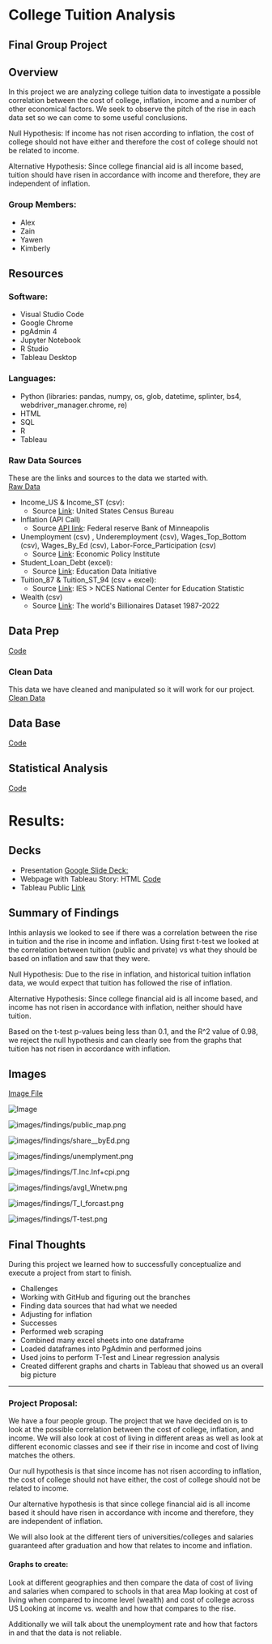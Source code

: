 # College Tuition Analysis
## Final Group Project

## Overview
In this project we are analyzing college tuition data to investigate a possible correlation between the cost of college, inflation, income and a number of other economical factors. We seek to observe the pitch of the rise in each data set so we can come to some useful conclusions. 
 
Null Hypothesis: If income has not risen according to inflation, the cost of college should not have either and therefore the cost of college should not be related to income.
 
Alternative Hypothesis: Since college financial aid is all income based, tuition should have risen in accordance with income and therefore, they are independent of inflation.

 
### Group Members:
- Alex
- Zain
- Yawen
- Kimberly
 
## Resources
 
### Software:
- Visual Studio Code 
- Google Chrome
- pgAdmin 4
- Jupyter Notebook
- R Studio
- Tableau Desktop

 
### Languages:
- Python (libraries: pandas, numpy, os, glob, datetime, splinter, bs4, webdriver_manager.chrome, re)
- HTML
- SQL
- R
- Tableau


### Raw Data Sources
These are the links and sources to the data we started with.  
[Raw Data](data/raw_data)
- Income_US & Income_ST (csv):
    - Source [Link](https://www.census.gov/data/tables/time-series/demo/income-poverty/historical-income-households.html): United States Census Bureau
- Inflation (API Call)
    - Source [API link](https://www.minneapolisfed.org/about-us/monetary-policy/inflation-calculator/consumer-price-index-1913-): Federal reserve Bank of Minneapolis 
- Unemployment (csv) , Underemployment (csv), Wages_Top_Bottom (csv), Wages_By_Ed (csv), Labor-Force_Participation (csv)
    - Source [Link](https://www.epi.org/data/): Economic Policy Institute 
- Student_Loan_Debt (excel):
    - Source [Link](https://educationdata.org/average-student-loan-debt-by-year): Education Data Initiative
- Tuition_87  & Tuition_ST_94 (csv + excel):
    - Source [Link](https://nces.ed.gov/programs/digest/d21/tables/dt21_330.10.asp?current=yes): IES > NCES National Center for Education Statistic 
- Wealth (csv)
    - Source [Link](https://www.kaggle.com/datasets/belayethossainds/the-worlds-billionaires-dataset-19872022): The world's Billionaires Dataset 1987-2022
        

## Data Prep 
[Code](code/python)
 
### Clean Data 
This data we have cleaned and manipulated so it will work for our project.   
[Clean Data](data/clean_data)

## Data Base 
[Code](code/SQL)

## Statistical Analysis 
[Code](code/R)
 
# Results: 

## Decks
- Presentation [Google Slide Deck:](https://docs.google.com/presentation/d/1IC6qWiqES6jHyChqCqxr8XXtWpde1bSQHRc4bYMaRjk/edit?usp=sharing)
- Webpage with Tableau Story: HTML [Code](code/html/college_analysis_tableau_deck_webpage.html)
- Tableau Public [Link](https://public.tableau.com/shared/NMYT2KDHM?:display_count=n&:origin=viz_share_link)

## Summary of Findings  

Inthis anlaysis we looked to see if there was a correlation between the rise in tuition and the rise in income and inflation. Using first t-test we looked at the correlation between tuition (public and private) vs what they should be based on inflation and saw that they were. 

Null Hypothesis: Due to the rise in inflation, and historical tuition inflation data, we would expect that tuition has followed the rise of inflation. 

Alternative Hypothesis: Since college financial aid is all income based, and income has not risen in accordance with inflation, neither should have tuition.

Based on the t-test p-values being less than 0.1, and the R^2 value of 0.98, we reject the null hypothesis and can clearly see from the graphs that tuition has not risen in accordance with inflation.

## Images 
[Image File](images)

![Image](images/ERD/ERD_db_mockup.png)

![images/findings/public_map.png](images/findings/public_map.png)

![images/findings/share__byEd.png](images/findings/share__byEd.png)

![images/findings/unemplyment.png](images/findings/unemplyment.png)

![images/findings/T.Inc.Inf+cpi.png](images/findings/T.Inc.Inf+cpi.png)

![images/findings/avgI_Wnetw.png](images/findings/avgI_Wnetw.png)

![images/findings/T_I_forcast.png](images/findings/T_I_forcast.png)

![images/findings/T-test.png](images/findings/T-test.png)


## Final Thoughts 

During this project we learned how to successfully conceptualize and execute a project from start to finish.
- Challenges
 - Working with GitHub and figuring out the branches
 - Finding data sources that had what we needed
 - Adjusting for inflation
- Successes
 - Performed web scraping
 - Combined many excel sheets into one dataframe
 - Loaded dataframes into PgAdmin and performed  joins
 - Used joins to perform T-Test and Linear regression analysis 
 - Created different graphs and charts in Tableau that showed us an overall big picture 






-----------------------------------------

### Project Proposal: 

We have a four people group. The project that we have decided on is to look at the possible correlation between the cost of college, inflation, and income. We will also look at cost of living in different areas as well as look at different economic classes and see if their rise in income and cost of living matches the others.
 
Our null hypothesis is that since income has not risen according to inflation, the cost of college should not have either, the cost of college should not be related to income.
 
Our alternative hypothesis is that since college financial aid is all income based it should have risen in accordance with income and therefore, they are independent of inflation.
 
We will also look at the different tiers of universities/colleges and salaries guaranteed after graduation and how that relates to income and inflation. 

#### Graphs to create:
Look at different geographies and then compare the data of cost of living and salaries when compared to schools in that area
Map looking at cost of living when compared to income level (wealth) and cost of college across US
Looking at income vs. wealth and how that compares to the rise. 

Additionally we will talk about the unemployment rate and how that factors in and that the data is not reliable.
